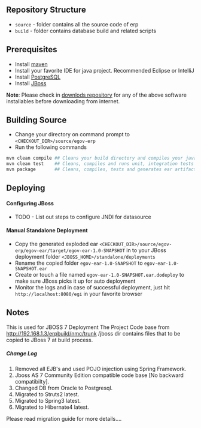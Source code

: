 ## Repository Structure

* `source` - folder contains all the source code of erp
* `build` - folder contains database build and related scripts

## Prerequisites

* Install [maven](http://maven.apache.org/download.cgi)
* Install your favorite IDE for java project. Recommended Eclipse or IntelliJ
* Install [PostgreSQL](http://www.postgresql.org/download/) 
* Install [JBoss]()

__Note__: Please check in [downlods repository](http://192.168.1.3/downloads/) for any of the above software installables before downloading from internet.

## Building Source

* Change your directory on command prompt to `<CHECKOUT_DIR>/source/egov-erp`
* Run the following commands 

```bash
mvn clean compile ## Cleans your build directory and compiles your java code
mvn clean test    ## Cleans, compiles and runs unit, integration tests
mvn package       ## Cleans, compiles, tests and generates ear artifact alsong with jars and wars approproiately
```

## Deploying

#### Configuring JBoss

* TODO - List out steps to configure JNDI for datasource

#### Manual Standalone Deployment

* Copy the generated exploded ear `<CHECKOUT_DIR>/source/egov-erp/egov-ear/target/egov-ear-1.0-SNAPSHOT` in to your JBoss deployment folder `<JBOSS_HOME>/standalone/deployments` 
* Rename the copied folder `egov-ear-1.0-SNAPSHOT` to `egov-ear-1.0-SNAPSHOT.ear`
* Create or touch a file named `egov-ear-1.0-SNAPSHOT.ear.dodeploy` to make sure JBoss picks it up for auto deployment
* Monitor the logs and in case of successful deployment, just hit `http://localhost:8080/egi` in your favorite browser

## Notes

This is used for JBOSS 7 Deployment
The Project Code base from http://192.168.1.3/erpbuild/nmc/trunk
/jboss dir contains files that to be copied to JBoss 7 at build process.

##### Change Log

1. Removed all EJB's and used POJO injection using Spring Framework.
2. Jboss AS 7 Community Edition compatible code base [No backward compatibilty].
3. Changed DB from Oracle to Postgresql.
4. Migrated to Struts2 latest.
5. Migrated to Spring3 latest.
6. Migrated to Hibernate4 latest.

Please read migration guide for more details....

 